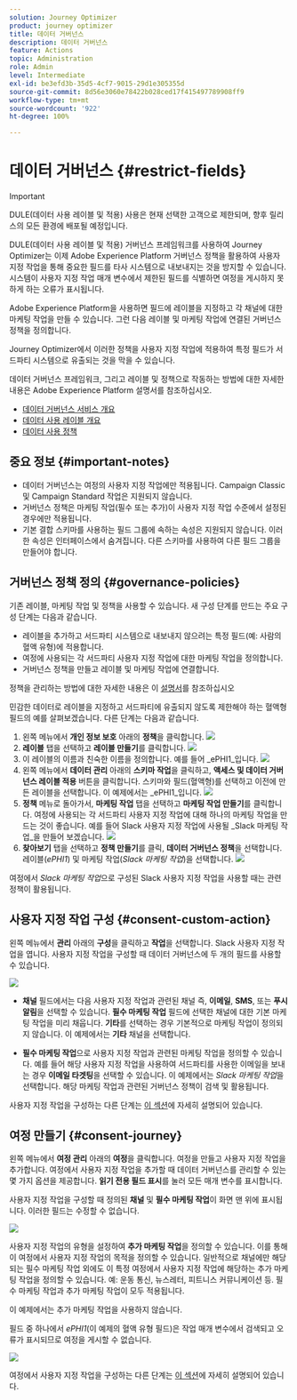 ```yaml
---
solution: Journey Optimizer
product: journey optimizer
title: 데이터 거버넌스
description: 데이터 거버넌스
feature: Actions
topic: Administration
role: Admin
level: Intermediate
exl-id: be3efd3b-35d5-4cf7-9015-29d1e305355d
source-git-commit: 8d56e3060e78422b028ced17f415497789908ff9
workflow-type: tm+mt
source-wordcount: '922'
ht-degree: 100%

---
```


# 데이터 거버넌스 {#restrict-fields}


>[!IMPORTANT]
>
>DULE(데이터 사용 레이블 및 적용) 사용은 현재 선택한 고객으로 제한되며, 향후 릴리스의 모든 환경에 배포될 예정입니다.

DULE(데이터 사용 레이블 및 적용) 거버넌스 프레임워크를 사용하여 Journey Optimizer는 이제 Adobe Experience Platform 거버넌스 정책을 활용하여 사용자 지정 작업을 통해 중요한 필드를 타사 시스템으로 내보내지는 것을 방지할 수 있습니다. 시스템이 사용자 지정 작업 매개 변수에서 제한된 필드를 식별하면 여정을 게시하지 못하게 하는 오류가 표시됩니다.

Adobe Experience Platform을 사용하면 필드에 레이블을 지정하고 각 채널에 대한 마케팅 작업을 만들 수 있습니다. 그런 다음 레이블 및 마케팅 작업에 연결된 거버넌스 정책을 정의합니다.

Journey Optimizer에서 이러한 정책을 사용자 지정 작업에 적용하여 특정 필드가 서드파티 시스템으로 유출되는 것을 막을 수 있습니다.

데이터 거버넌스 프레임워크, 그리고 레이블 및 정책으로 작동하는 방법에 대한 자세한 내용은 Adobe Experience Platform 설명서를 참조하십시오.

* [데이터 거버넌스 서비스 개요](https://experienceleague.adobe.com/docs/experience-platform/data-governance/home.html?lang=ko)
* [데이터 사용 레이블 개요](https://experienceleague.adobe.com/docs/experience-platform/data-governance/labels/overview.html?lang=ko)
* [데이터 사용 정책](https://experienceleague.adobe.com/docs/experience-platform/data-governance/policies/overview.html?lang=ko)

## 중요 정보 {#important-notes}

* 데이터 거버넌스는 여정의 사용자 지정 작업에만 적용됩니다. Campaign Classic 및 Campaign Standard 작업은 지원되지 않습니다.
* 거버넌스 정책은 마케팅 작업(필수 또는 추가)이 사용자 지정 작업 수준에서 설정된 경우에만 적용됩니다.
* 기본 결합 스키마를 사용하는 필드 그룹에 속하는 속성은 지원되지 않습니다. 이러한 속성은 인터페이스에서 숨겨집니다. 다른 스키마를 사용하여 다른 필드 그룹을 만들어야 합니다.

## 거버넌스 정책 정의 {#governance-policies}

기존 레이블, 마케팅 작업 및 정책을 사용할 수 있습니다. 새 구성 단계를 만드는 주요 구성 단계는 다음과 같습니다.

* 레이블을 추가하고 서드파티 시스템으로 내보내지 않으려는 특정 필드(예: 사람의 혈액 유형)에 적용합니다.
* 여정에 사용되는 각 서드파티 사용자 지정 작업에 대한 마케팅 작업을 정의합니다.
* 거버넌스 정책을 만들고 레이블 및 마케팅 작업에 연결합니다.

정책을 관리하는 방법에 대한 자세한 내용은 이 [설명서](https://experienceleague.adobe.com/docs/experience-platform/data-governance/policies/user-guide.html?lang=ko#consent-policy)를 참조하십시오

민감한 데이터로 레이블을 지정하고 서드파티에 유출되지 않도록 제한해야 하는 혈액형 필드의 예를 살펴보겠습니다. 다른 단계는 다음과 같습니다.

1. 왼쪽 메뉴에서 **개인 정보 보호** 아래의 **정책**을 클릭합니다.
   ![](assets/action-privacy0.png)
1. **레이블** 탭을 선택하고 **레이블 만들기**를 클릭합니다. 
   ![](assets/action-privacy1.png)
1. 이 레이블의 이름과 친숙한 이름을 정의합니다. 예를 들어 _ePHI1_입니다.
   ![](assets/action-privacy2.png)
1. 왼쪽 메뉴에서 **데이터 관리** 아래의 **스키마 작업**&#x200B;을 클릭하고, **액세스 및 데이터 거버넌스 레이블 적용** 버튼을 클릭합니다. 스키마와 필드(혈액형)를 선택하고 이전에 만든 레이블을 선택합니다. 이 예제에서는 _ePHI1_입니다.
   ![](assets/action-privacy3.png)
1. **정책** 메뉴로 돌아가서, **마케팅 작업** 탭을 선택하고 **마케팅 작업 만들기**&#x200B;를 클릭합니다. 여정에 사용되는 각 서드파티 사용자 지정 작업에 대해 하나의 마케팅 작업을 만드는 것이 좋습니다. 예를 들어 Slack 사용자 지정 작업에 사용될 _Slack 마케팅 작업_을 만들어 보겠습니다.
   ![](assets/action-privacy4.png)
1. **찾아보기** 탭을 선택하고 **정책 만들기**&#x200B;를 클릭, **데이터 거버넌스 정책**&#x200B;을 선택합니다. 레이블(_ePHI1_) 및 마케팅 작업(_Slack 마케팅 작업_)을 선택합니다.
   ![](assets/action-privacy5.png)

여정에서 _Slack 마케팅 작업_&#x200B;으로 구성된 Slack 사용자 지정 작업을 사용할 때는 관련 정책이 활용됩니다.

## 사용자 지정 작업 구성 {#consent-custom-action}

왼쪽 메뉴에서 **관리** 아래의 **구성**&#x200B;을 클릭하고 **작업**&#x200B;을 선택합니다. Slack 사용자 지정 작업을 엽니다. 사용자 지정 작업을 구성할 때 데이터 거버넌스에 두 개의 필드를 사용할 수 있습니다.

![](assets/action-privacy6.png)

* **채널** 필드에서는 다음 사용자 지정 작업과 관련된 채널 즉, **이메일**, **SMS**, 또는 **푸시 알림**&#x200B;을 선택할 수 있습니다. **필수 마케팅 작업** 필드에 선택한 채널에 대한 기본 마케팅 작업을 미리 채웁니다. **기타**&#x200B;를 선택하는 경우 기본적으로 마케팅 작업이 정의되지 않습니다. 이 예제에서는 **기타** 채널을 선택합니다.

* **필수 마케팅 작업**&#x200B;으로 사용자 지정 작업과 관련된 마케팅 작업을 정의할 수 있습니다. 예를 들어 해당 사용자 지정 작업을 사용하여 서드파티를 사용한 이메일을 보내는 경우 **이메일 타겟팅**&#x200B;을 선택할 수 있습니다. 이 예제에서는 _Slack 마케팅 작업_&#x200B;을 선택합니다. 해당 마케팅 작업과 관련된 거버넌스 정책이 검색 및 활용됩니다.

사용자 지정 작업을 구성하는 다른 단계는 [이 섹션](../action/about-custom-action-configuration.md#consent-management)에 자세히 설명되어 있습니다.

## 여정 만들기 {#consent-journey}

왼쪽 메뉴에서 **여정 관리** 아래의 **여정**&#x200B;을 클릭합니다. 여정을 만들고 사용자 지정 작업을 추가합니다.  여정에서 사용자 지정 작업을 추가할 때 데이터 거버넌스를 관리할 수 있는 몇 가지 옵션을 제공합니다. **읽기 전용 필드 표시**&#x200B;를 눌러 모든 매개 변수를 표시합니다.

사용자 지정 작업을 구성할 때 정의된 **채널** 및 **필수 마케팅 작업**&#x200B;이 화면 맨 위에 표시됩니다. 이러한 필드는 수정할 수 없습니다.

![](assets/action-privacy7.png)

사용자 지정 작업의 유형을 설정하여 **추가 마케팅 작업**&#x200B;을 정의할 수 있습니다. 이를 통해 이 여정에서 사용자 지정 작업의 목적을 정의할 수 있습니다. 일반적으로 채널에만 해당되는 필수 마케팅 작업 외에도 이 특정 여정에서 사용자 지정 작업에 해당하는 추가 마케팅 작업을 정의할 수 있습니다. 예: 운동 통신, 뉴스레터, 피트니스 커뮤니케이션 등. 필수 마케팅 작업과 추가 마케팅 작업이 모두 적용됩니다.

이 예제에서는 추가 마케팅 작업을 사용하지 않습니다.

필드 중 하나에서 _ePHI1_(이 예제의 혈액 유형 필드)은 작업 매개 변수에서 검색되고 오류가 표시되므로 여정을 게시할 수 없습니다.

![](assets/action-privacy8.png)

여정에서 사용자 지정 작업을 구성하는 다른 단계는 [이 섹션](../building-journeys/using-custom-actions.md)에 자세히 설명되어 있습니다.
